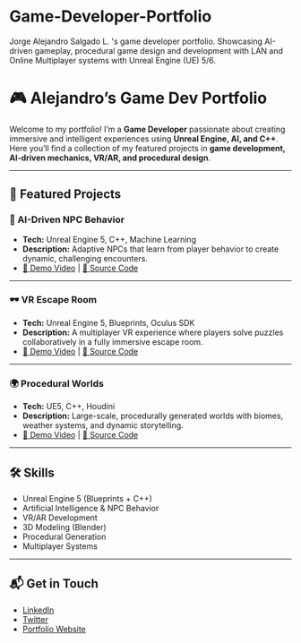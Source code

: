 # Game-Developer-Portfolio
Jorge Alejandro Salgado L. 's game developer portfolio. Showcasing AI-driven gameplay, procedural game design and development with LAN and Online Multiplayer systems with Unreal Engine (UE) 5/6.  
# 🎮 Alejandro’s Game Dev Portfolio

Welcome to my portfolio! I’m a **Game Developer** passionate about creating immersive and intelligent experiences using **Unreal Engine, AI, and C++**.  
Here you’ll find a collection of my featured projects in **game development, AI-driven mechanics, VR/AR, and procedural design**.

---

## 🚀 Featured Projects

### 🧠 AI-Driven NPC Behavior
- **Tech:** Unreal Engine 5, C++, Machine Learning
- **Description:** Adaptive NPCs that learn from player behavior to create dynamic, challenging encounters.
- [🎥 Demo Video](https://youtu.be/yourdemo) | [📂 Source Code](projects/ai-npc-behavior)

---

### 🕶️ VR Escape Room
- **Tech:** Unreal Engine 5, Blueprints, Oculus SDK
- **Description:** A multiplayer VR experience where players solve puzzles collaboratively in a fully immersive escape room.
- [🎥 Demo Video](https://youtu.be/yourdemo) | [📂 Source Code](projects/vr-escape-room)

---

### 🌍 Procedural Worlds
- **Tech:** UE5, C++, Houdini
- **Description:** Large-scale, procedurally generated worlds with biomes, weather systems, and dynamic storytelling.
- [🎥 Demo Video](https://youtu.be/yourdemo) | [📂 Source Code](projects/procedural-worlds)

---

## 🛠️ Skills
- Unreal Engine 5 (Blueprints + C++)
- Artificial Intelligence & NPC Behavior
- VR/AR Development
- 3D Modeling (Blender)
- Procedural Generation
- Multiplayer Systems

---

## 📬 Get in Touch
- [LinkedIn](https://linkedin.com/in/yourprofile)
- [Twitter](https://twitter.com/yourprofile)
- [Portfolio Website](https://your-portfolio-link)
